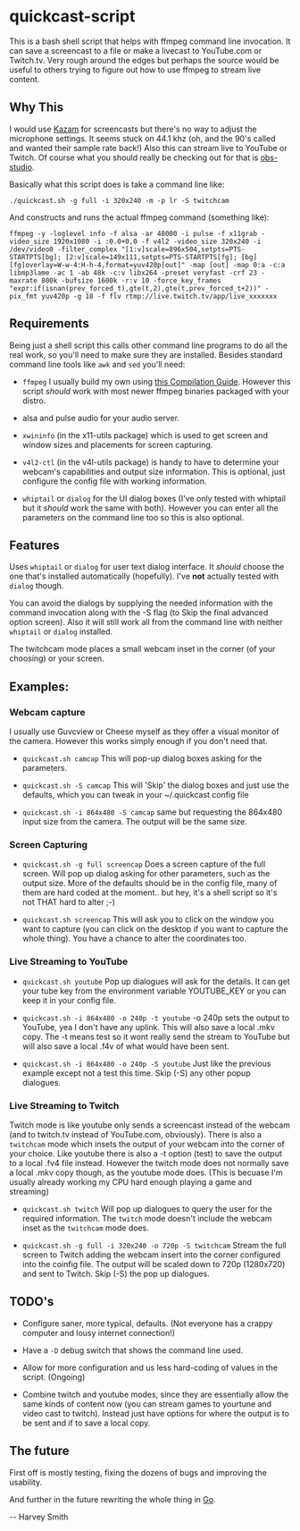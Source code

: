 # quickcast-script

This is a bash shell script that helps with ffmpeg command line
invocation. It can save a screencast to a file or make a livecast to
YouTube.com or Twitch.tv. Very rough around the edges but perhaps the
source would be useful to others trying to figure out how to use
ffmpeg to stream live content.


## Why This

I would use [Kazam](http://launchpad.net/kazam) for screencasts but
there's no way to adjust the microphone settings. It seems stuck on
44.1 khz (oh, and the 90's called and wanted their sample rate back!)
Also this can stream live to YouTube or Twitch. Of course what you
should really be checking out for that is
[obs-studio](https://github.com/jp9000/obs-studio).

Basically what this script does is take a command line like:

`./quickcast.sh -g full -i 320x240 -m -p lr -S twitchcam`

And constructs and runs the actual ffmpeg command (something like):

`ffmpeg -y -loglevel info -f alsa -ar 48000 -i pulse -f x11grab -video_size 1920x1080 -i :0.0+0,0 -f v4l2 -video_size 320x240 -i /dev/video0 -filter_complex "[1:v]scale=896x504,setpts=PTS-STARTPTS[bg]; [2:v]scale=149x111,setpts=PTS-STARTPTS[fg]; [bg][fg]overlay=W-w-4:H-h-4,format=yuv420p[out]" -map [out] -map 0:a -c:a libmp3lame -ac 1 -ab 48k -c:v libx264 -preset veryfast -crf 23 -maxrate 800k -bufsize 1600k -r:v 10 -force_key_frames "expr:if(isnan(prev_forced_t),gte(t,2),gte(t,prev_forced_t+2))" -pix_fmt yuv420p -g 18 -f flv rtmp://live.twitch.tv/app/live_xxxxxxx`

## Requirements

Being just a shell script this calls other command line programs to do
all the real work, so you'll need to make sure they are
installed. Besides standard command line tools like `awk` and `sed`
you'll need:

- `ffmpeg` I usually build my own using
  [this Compilation Guide](https://trac.ffmpeg.org/wiki/CompilationGuide/Ubuntu).
  However this script _should_ work with most newer ffmpeg binaries
  packaged with your distro.

- alsa and pulse audio for your audio server.

- `xwininfo` (in the x11-utils package) which is used to get screen
  and window sizes and placements for screen capturing.

- `v4l2-ctl` (in the v4l-utils package) is handy to have to
  determine your webcam's capabilities and output size information.
  This is optional, just configure the config file with working
  information.
  
- `whiptail` or `dialog` for the UI dialog boxes (I've only tested
  with whiptail but it _should_ work the same with both). However
  you can enter all the parameters on the command line too so this
  is also optional.


## Features

Uses `whiptail` or `dialog` for user text dialog interface. It
_should_ choose the one that's installed automatically
(hopefully). I've **not** actually tested with `dialog` though.

You can avoid the dialogs by supplying the needed information with the
command invocation along with the -S flag (to Skip the final advanced
option screen). Also it will still work all from the command line with
neither `whiptail` or `dialog` installed.

The twitchcam mode places a small webcam inset in the corner (of your
choosing) or your screen.

## Examples:

### Webcam capture

I usually use Guvcview or Cheese myself as they offer a visual
monitor of the camera. However this works simply enough if you don't
need that.

- `quickcast.sh camcap` This will pop-up dialog boxes asking for the
  parameters.

- `quickcast.sh -S camcap` This will 'Skip' the dialog boxes and just
  use the defaults, which you can tweak in your ~/.quickcast config
  file

- `quickcast.sh -i 864x480 -S camcap` same but requesting the 864x480
  input size from the camera. The output will be the same size.

### Screen Capturing

- `quickcast.sh -g full screencap` Does a screen capture of the full
  screen. Will pop up dialog asking for other parameters, such as the
  output size. More of the defaults should be in the config file, many
  of them are hard coded at the moment.. but hey, it's a shell script
  so it's not THAT hard to alter ;-)

- `quickcast.sh screencap` This will ask you to click on the window
  you want to capture (you can click on the desktop if you want to
  capture the whole thing). You have a chance to alter the coordinates
  too.

### Live Streaming to YouTube

- `quickcast.sh youtube` Pop up dialogues will ask for the details. It
  can get your tube key from the environment variable YOUTUBE_KEY or
  you can keep it in your config file.

- `quickcast.sh -i 864x480 -o 240p -t youtube` -o 240p sets the output
  to YouTube, yea I don't have any uplink. This will also save a local
  .mkv copy. The -t means test so it wont really send the stream to
  YouTube but will also save a local .f4v of what would have been
  sent.

- `quickcast.sh -i 864x480 -o 240p -S youtube` Just like the previous
  example except not a test this time. Skip (-S) any other popup
  dialogues.

### Live Streaming to Twitch

  Twitch mode is like youtube only sends a screencast instead of the
  webcam (and to twitch.tv instead of YouTube.com, obviously).  There
  is also a `twitchcam` mode which insets the output of your webcam
  into the corner of your choice. Like youtube there is also a -t
  option (test) to save the output to a local .fv4 file
  instead. However the twitch mode does not normally save a local .mkv
  copy though, as the youtube mode does. (This is becuase I'm usually
  already working my CPU hard enough playing a game and streaming)

- `quickcast.sh twitch` Will pop up dialogues to query the user for the
  required information. The `twitch` mode doesn't include the webcam
  inset as the `twitchcam` mode does.

- `quickcast.sh -g full -i 320x240 -o 720p -S twitchcam` Stream the
  full screen to Twitch adding the webcam insert into the corner
  configured into the coinfig file. The output will be scaled down to
  720p (1280x720) and sent to Twitch. Skip (-S) the pop up dialogues.

## TODO's

- Configure saner, more typical, defaults. (Not everyone has a crappy
  computer and lousy internet connection!)

- Have a `-D` debug switch that shows the command line used.

- Allow for more configuration and us less hard-coding of values in the
  script. (Ongoing)

- Combine twitch and youtube modes, since they are essentially allow
  the same kinds of content now (you can stream games to yourtune and
  video cast to twitch). Instead just have options for where the
  output is to be sent and if to save a local copy.


## The future

First off is mostly testing, fixing the dozens of bugs and improving
the usability.

And further in the future rewriting the whole thing in
[Go](https://golang.org/).

-- Harvey Smith
